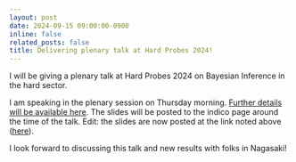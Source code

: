 ```yaml
---
layout: post
date: 2024-09-15 09:00:00-0900
inline: false
related_posts: false
title: Delivering plenary talk at Hard Probes 2024!
---
```


I will be giving a plenary talk at Hard Probes 2024 on Bayesian Inference in the hard sector.

I am speaking in the plenary session on Thursday morning.
[Further details will be available here](https://indico.cern.ch/event/1339555/contributions/6038279/).
The slides will be posted to the indico page around the time of the talk. Edit: the slides are now posted at
the link noted above ([here](https://indico.cern.ch/event/1339555/contributions/6038279/)).

I look forward to discussing this talk and new results with folks in Nagasaki!

